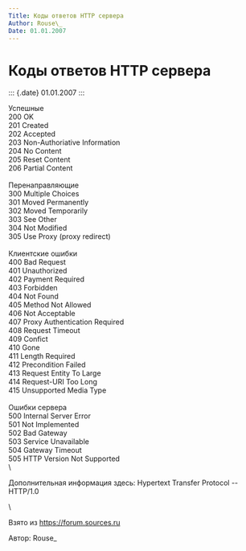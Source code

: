 ```yaml
---
Title: Коды ответов HTTP сервера
Author: Rouse\_
Date: 01.01.2007
---
```



Коды ответов HTTP сервера
=========================

::: {.date}
01.01.2007
:::

Успешные\
200 OK\
201 Created\
202 Accepted\
203 Non-Authoriative Information\
204 No Content\
205 Reset Content\
206 Partial Content\
 \
Перенаправляющие\
300 Multiple Choices\
301 Moved Permanently\
302 Moved Temporarily\
303 See Other\
304 Not Modified\
305 Use Proxy (proxy redirect)\
 \
Клиентские ошибки\
400 Bad Request\
401 Unauthorized\
402 Payment Required\
403 Forbidden\
404 Not Found\
405 Method Not Allowed\
406 Not Acceptable\
407 Proxy Authentication Required\
408 Request Timeout\
409 Confict\
410 Gone\
411 Length Required\
412 Precondition Failed\
413 Request Entity To Large\
414 Request-URI Too Long\
415 Unsupported Media Type\
 \
Ошибки сервера\
500 Internal Server Error\
501 Not Implemented\
502 Bad Gateway\
503 Service Unavailable\
504 Gateway Timeout\
505 HTTP Version Not Supported\
 \

Дополнительная информация здесь: Hypertext Transfer Protocol \--
HTTP/1.0

 \

Взято из <https://forum.sources.ru>

Автор: Rouse\_
